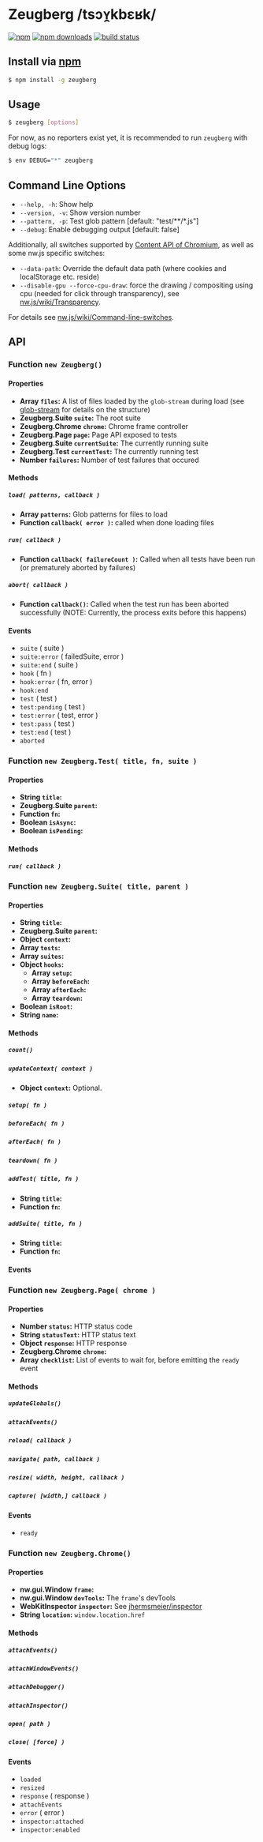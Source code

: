 # Zeugberg /tsɔʏ̯kbɛʁk/
[![npm](http://img.shields.io/npm/v/zeugberg.svg?style=flat-square)](https://npmjs.com/zeugberg)
[![npm downloads](http://img.shields.io/npm/dm/zeugberg.svg?style=flat-square)](https://npmjs.com/zeugberg)
[![build status](http://img.shields.io/travis/jhermsmeier/zeugberg.svg?style=flat-square)](https://travis-ci.org/jhermsmeier/zeugberg)

## Install via [npm](https://npmjs.com)

```sh
$ npm install -g zeugberg
```

## Usage

```sh
$ zeugberg [options]
```

For now, as no reporters exist yet, it is recommended to run `zeugberg` with debug logs:
```sh
$ env DEBUG="*" zeugberg
```

## Command Line Options

- `--help, -h`: Show help
- `--version, -v`: Show version number
- `--pattern, -p`: Test glob pattern [default: "test/**/*.js"]
- `--debug`: Enable debugging output [default: false]

Additionally, all switches supported by [Content API of Chromium](http://src.chromium.org/svn/trunk/src/content/public/common/content_switches.cc), as well as some nw.js specific switches:

- `--data-path`: Override the default data path (where cookies and localStorage etc. reside)
- `--disable-gpu --force-cpu-draw`: force the drawing / compositing using cpu (needed for click through transparency), see [nw.js/wiki/Transparency](https://github.com/nwjs/nw.js/wiki/Transparency).

For details see [nw.js/wiki/Command-line-switches](https://github.com/nwjs/nw.js/wiki/Command-line-switches).


## API

### Function `new Zeugberg()`

#### Properties

- **Array `files`:** A list of files loaded by the `glob-stream` during load (see [glob-stream](https://github.com/wearefractal/glob-stream) for details on the structure)
- **Zeugberg.Suite `suite`:** The root suite
- **Zeugberg.Chrome `chrome`:** Chrome frame controller
- **Zeugberg.Page `page`:** Page API exposed to tests
- **Zeugberg.Suite `currentSuite`:** The currently running suite
- **Zeugberg.Test `currentTest`:** The currently running test
- **Number `failures`:** Number of test failures that occured

#### Methods

##### `load( patterns, callback )`

- **Array `patterns`:** Glob patterns for files to load
- **Function `callback( error )`:** called when done loading files

##### `run( callback )`

- **Function `callback( failureCount )`:** Called when all tests have been run (or prematurely aborted by failures)

##### `abort( callback )`

- **Function `callback()`:** Called when the test run has been aborted successfully (NOTE: Currently, the process exits before this happens)

#### Events

- `suite` ( suite )
- `suite:error` ( failedSuite, error )
- `suite:end` ( suite )
- `hook` ( fn )
- `hook:error` ( fn, error )
- `hook:end`
- `test` ( test )
- `test:pending` ( test )
- `test:error` ( test, error )
- `test:pass` ( test )
- `test:end` ( test )
- `aborted`

### Function `new Zeugberg.Test( title, fn, suite )`

#### Properties

- **String `title`:**
- **Zeugberg.Suite `parent`:**
- **Function `fn`:**
- **Boolean `isAsync`:**
- **Boolean `isPending`:**

#### Methods

##### `run( callback )`

### Function `new Zeugberg.Suite( title, parent )`

#### Properties

- **String `title`:**
- **Zeugberg.Suite `parent`:**
- **Object `context`:**
- **Array `tests`:**
- **Array `suites`:**
- **Object `hooks`:**
  - **Array `setup`:**
  - **Array `beforeEach`:**
  - **Array `afterEach`:**
  - **Array `teardown`:**
- **Boolean `isRoot`:**
- **String `name`:**

#### Methods

##### `count()`
##### `updateContext( context )`

- **Object `context`:** Optional.

##### `setup( fn )`
##### `beforeEach( fn )`
##### `afterEach( fn )`
##### `teardown( fn )`

##### `addTest( title, fn )`

- **String `title`:**
- **Function `fn`:**

##### `addSuite( title, fn )`

- **String `title`:**
- **Function `fn`:**

#### Events

### Function `new Zeugberg.Page( chrome )`

#### Properties

- **Number `status`:** HTTP status code
- **String `statusText`:** HTTP status text
- **Object `response`:** HTTP response
- **Zeugberg.Chrome `chrome`:**
- **Array `checklist`:** List of events to wait for, before emitting the `ready` event

#### Methods

##### `updateGlobals()`
##### `attachEvents()`
##### `reload( callback )`
##### `navigate( path, callback )`
##### `resize( width, height, callback )`
##### `capture( [width,] callback )`

#### Events

- `ready`

### Function `new Zeugberg.Chrome()`

#### Properties

- **nw.gui.Window `frame`:**
- **nw.gui.Window `devTools`:** The `frame`'s devTools
- **WebKitInspector `inspector`:** See [jhermsmeier/inspector](https://github.com/jhermsmeier/inspector)
- **String `location`:** `window.location.href`

#### Methods

##### `attachEvents()`
##### `attachWindowEvents()`
##### `attachDebugger()`
##### `attachInspector()`
##### `open( path )`
##### `close( [force] )`

#### Events

- `loaded`
- `resized`
- `response` ( response )
- `attachEvents`
- `error` ( error )
- `inspector:attached`
- `inspector:enabled`
